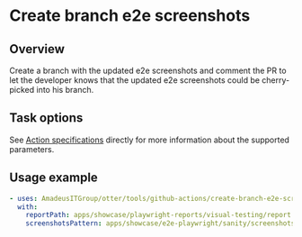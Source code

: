 # Create branch e2e screenshots

## Overview
Create a branch with the updated e2e screenshots and comment the PR to let the developer knows that the updated e2e screenshots could be cherry-picked into his branch.

## Task options
See [Action specifications](./action.yml) directly for more information about the supported parameters.

## Usage example
```yaml
- uses: AmadeusITGroup/otter/tools/github-actions/create-branch-e2e-screenshots@main
  with:
    reportPath: apps/showcase/playwright-reports/visual-testing/report.json
    screenshotsPattern: apps/showcase/e2e-playwright/sanity/screenshots/**
```
